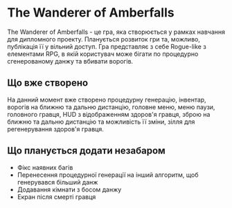 # The Wanderer of Amberfalls
The Wanderer of Amberfalls - це гра, яка створюється у рамках навчання для дипломного проекту. Планується розвиток гри та, можливо, публікація її у вільний доступ.
Гра представляє з себе Rogue-like з елементами RPG, в якій користувач може бігати по процедурно сгенерованому данжу та вбивати ворогів. 

## Що вже створено ##
На данний момент вже створено процедурну генерацію, інвентар, ворогів на ближню та дальню дистанцію, головне меню, меню паузи, головного гравця, HUD з відображенням здоров'я гравця, зброю на ближню та дальню дистанцію та можливість її зміни, зілля для регенерування здоров'я гравця.

## Що планується додати незабаром ##
- Фікс наявних багів
- Перенесення процедурної генерації на інший алгоритм, щоб генерувався більший данж
- Додавання кімнати з босом данжу
- Екран після смерті гравця
